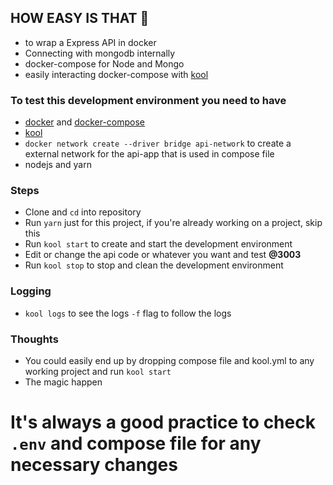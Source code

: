 ## HOW EASY IS THAT 🤖

- to wrap a Express API in docker
- Connecting with mongodb internally
- docker-compose for Node and Mongo
- easily interacting docker-compose with [kool](https://kool.dev)

### To test this development environment you need to have

- [docker](https://docs.docker.com/engine/installation/) and [docker-compose](https://docs.docker.com/compose/install/)
- [kool](https://kool.dev/docs/getting-started/installation)
- `docker network create --driver bridge api-network` to create a external network for the api-app that is used in compose file
- nodejs and yarn

### Steps

- Clone and `cd` into repository
- Run `yarn` just for this project, if you're already working on a project, skip this
- Run `kool start` to create and start the development environment
- Edit or change the api code or whatever you want and test **@3003**
- Run `kool stop` to stop and clean the development environment

### Logging

- `kool logs` to see the logs `-f` flag to follow the logs

### Thoughts

- You could easily end up by dropping compose file and kool.yml to any working project and run `kool start`
- The magic happen

It's always a good practice to check `.env` and compose file for any necessary changes
===
